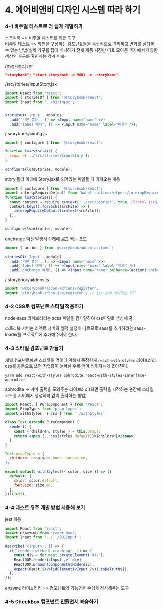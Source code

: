 # 4. 에어비앤비 디자인 시스템 따라 하기

### 4-1 비주얼 테스트로 더 쉽게 개발하기
스토리북 => 비주얼 테스트를 위한 도구    
비주얼 테스트 => 화면을 구성하는 컴포넌트들을 독립적으로 관리하고 변화를 살펴볼 수 있는 방법(실제 가구를 집에 배치하기 전에 제품 사진만 따로 모아둔 책자에서 다양한 색상의 가구를 확인하는 것과 비슷)     

/pagkage.json
```json
"storybook": "start-storybook -p 9001 -c .storybook",
```

/src/stories/InputStory.jsx
```jsx
import React from 'react';
import { storiesOf } from '@storybook/react';
import Input from '../03/Input';


storiesOf('Input', module)
  .add('기본 설정', () => <Input name="name" />)
  .add('label 예제', () => <Input name="name" label="이름" />);
```


/.storybook/config.js
```js
import { configure } from '@storybook/react';

function loadStories() {
  require('../src/stories/InputStory');
}

configure(loadStories, module);
```

story 폴더 아래에 Story.jsx로 되어있는 파일들 다 가져오는 내용
```js
import { configure } from '@storybook/react';
import interopRequireDefault from 'babel-runtime/helpers/interopRequireDefault';
function loadStories() {
  const context = require.context('../src/stories', true, /Story\.jsx$/);
  context.keys().forEach((srcFile) => {
    interopRequireDefault(context(srcFile));
  });
}

configure(loadStories, module);
```

onchange 액션 발생시 아래에 로그 찍는 코드 
```jsx
import { action } from '@storybook/addon-actions';

storiesOf('Input', module)
  .add('기본 설정', () => <Input name="name" />)
  .add('label 예제', () => <Input name="name" label="이름" />)
  .add('onChange 예제', () => <Input name="name" onChange={action('onChange 이벤트 발생')} />);
```

/.storybook/addons.js
```js
import '@storybook/addon-actions/register';
import 'storybook-addon-jsx/register'; // jsx 같이 보여주는 코드
```
### 4-2 CSS로 컴포넌트 스타일 적용하기
node-sass 라이브러리는 scss 파일을 컴파일하여 css파일로 생성해 줌   

스토리북 서버는 리액트 서버와 웹팩 설정이 다르므로 sass를 추가하려면 sass-loader를 프로젝트에 추가해주어야 한다.

### 4-3 스타일 컴포넌트 만들기
개별 컴포넌트에만 스타일을 먹이기 위해서 등장한게 `react-with-styles` 라이브러리, css를 공통으로 쓰면 작업량이 늘어날 수록 덮어 씌워지는게 많아진다.

`yarn add react-with-styles aphrodite react-with-styles-interface-aphrodite`

aphrodite => 서버 출력을 도와주는 라이브러리(화면 출력을 시작하는 순간에 스타일 코드를 서버에서 생성하여 같이 출력하는 방법)

```jsx
import React, { PureComponent } from 'react';
import PropTypes from 'prop-types';
import withStyles, { css } from './withStyles';

class Text extends PureComponent {
  render() {
    const { children, styles } = this.props;
    return <span {...css(styles.default)}>{children}</span>;
  }
}

Text.propTypes = {
  childern: PropTypes.node.isRequired,
};

export default withStyles(({ color, size }) => ({
  default: {
    color: color.default,
    fontSize: size.md,
  },
}))(Text);
```

### 4-4 테스트 위주 개발 방법 사용해 보기
jest 이용

```jsx
import React from 'react';
import ReactDOM from 'react-dom';
import Input from '../../03/Input';

describe('<Input>', () => {
  it('renders without crashing', () => {
    const div = document.createElement('div');
    ReactDOM.render(<Input />, div);
    ReactDOM.unmountComponentAtNode(div);
    expect(React.isValidElement(<Input />)).toBeTruthy();
  });
});
```

enzyme 라이브러리 => 컴포넌트의 기능만을 손쉽게 검사해주는 도구


### 4-5 CheckBox 컴포넌트 만들면서 복습하기
